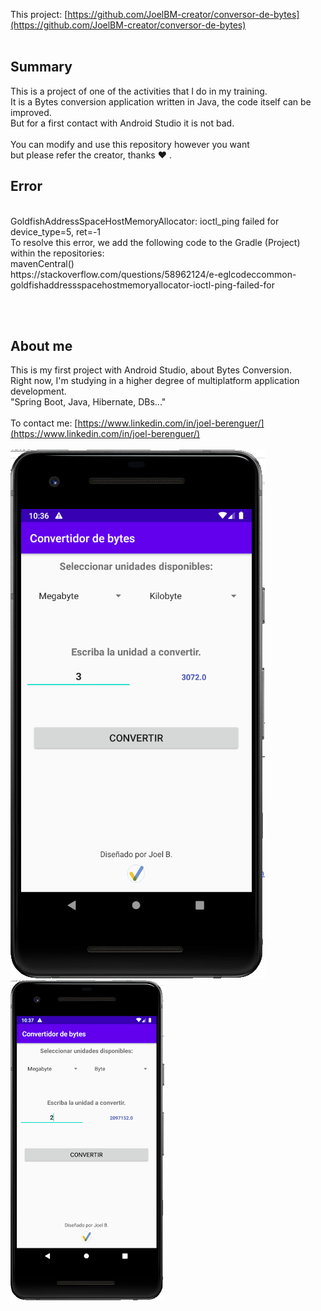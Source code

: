 This project: [https://github.com/JoelBM-creator/conversor-de-bytes](https://github.com/JoelBM-creator/conversor-de-bytes)
<br />
<br />
## Summary
This is a project of one of the activities that I do in my training.
<br />
It is a Bytes conversion application written in Java, the code itself can be improved. 
<br />
But for a first contact with Android Studio it is not bad.
<br /> <br />
You can modify and use this repository however you want <br /> but please refer the creator, thanks ♥ .
<br />

## Error
<br />
GoldfishAddressSpaceHostMemoryAllocator: ioctl_ping failed for device_type=5, ret=-1
<br />
To resolve this error, we add the following code to the Gradle (Project) within the repositories:
<br />
mavenCentral()
<br />
https://stackoverflow.com/questions/58962124/e-eglcodeccommon-goldfishaddressspacehostmemoryallocator-ioctl-ping-failed-for


<br /> <br />
## About me
This is my first project with Android Studio, about Bytes Conversion.
<br />
Right now, I'm studying in a higher degree of multiplatform application development.
<br />
"Spring Boot, Java, Hibernate, DBs..."
<br /><br />
To contact me: [https://www.linkedin.com/in/joel-berenguer/](https://www.linkedin.com/in/joel-berenguer/)
<br /><br />
![App](https://raw.githubusercontent.com/JoelBM-creator/conversor-de-bytes/master/app.png)
![App2](https://raw.githubusercontent.com/JoelBM-creator/conversor-de-bytes/master/app2.png)
